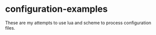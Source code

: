configuration-examples
======================

These are my attempts to use lua and scheme to process configuration files.
